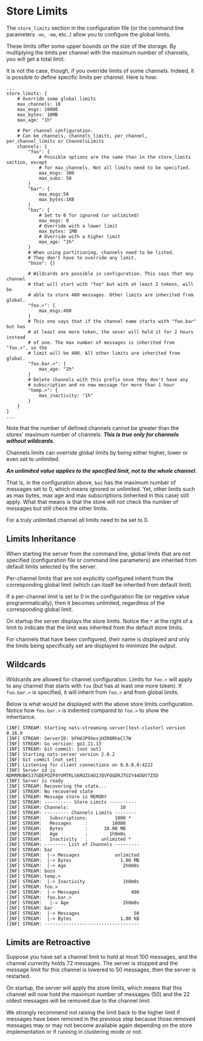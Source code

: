# Store Limits

The `store_limits` section in the configuration file \(or the command line parameters `-mc`, `-mm`, etc..\) allow you to configure the global limits.

These limits offer some upper bounds on the size of the storage. By multiplying the limits per channel with the maximum number of channels, you will get a total limit.

It is not the case, though, if you override limits of some channels. Indeed, it is possible to define specific limits per channel. Here is how:

```text
...
store_limits: {
    # Override some global limits
    max_channels: 10
    max_msgs: 10000
    max_bytes: 10MB
    max_age: "1h"

    # Per channel configuration.
    # Can be channels, channels_limits, per_channel, per_channel_limits or ChannelsLimits
    channels: {
        "foo": {
            # Possible options are the same than in the store_limits section, except
            # for max_channels. Not all limits need to be specified.
            max_msgs: 300
            max_subs: 50
        }
        "bar": {
            max_msgs:50
            max_bytes:1KB
        }
        "baz": {
            # Set to 0 for ignored (or unlimited)
            max_msgs: 0
            # Override with a lower limit
            max_bytes: 1MB
            # Override with a higher limit
            max_age: "2h"
        }
        # When using partitioning, channels need to be listed.
        # They don't have to override any limit.
        "bozo": {}

        # Wildcards are possible in configuration. This says that any channel
        # that will start with "foo" but with at least 2 tokens, will be
        # able to store 400 messages. Other limits are inherited from global.
        "foo.>": {
            max_msgs:400
        }
        # This one says that if the channel name starts with "foo.bar" but has
        # at least one more token, the sever will hold it for 2 hours instead
        # of one. The max number of messages is inherited from "foo.>", so the
        # limit will be 400. All other limits are inherited from global.
        "foo.bar.>": {
            max_age: "2h"
        }
        # Delete channels with this prefix once they don't have any
        # subscription and no new message for more than 1 hour
        "temp.>": {
            max_inactivity: "1h"
        }
    }
}
...
```

Note that the number of defined channels cannot be greater than the stores' maximum number of channels. _**This is true only for channels without wildcards.**_

Channels limits can override global limits by being either higher, lower or even set to unlimited.

_**An unlimited value applies to the specified limit, not to the whole channel.**_

That is, in the configuration above, `baz` has the maximum number of messages set to 0, which means ignored or unlimited. Yet, other limits such as max bytes, max age and max subscriptions \(inherited in this case\) still apply. What that means is that the store will not check the number of messages but still check the other limits.

For a truly unlimited channel _all_ limits need to be set to 0.

## Limits Inheritance

When starting the server from the command line, global limits that are not specified \(configuration file or command line parameters\) are inherited from default limits selected by the server.

Per-channel limits that are not explicitly configured inherit from the corresponding global limit \(which can itself be inherited from default limit\).

If a per-channel limit is set to 0 in the configuration file \(or negative value programmatically\), then it becomes unlimited, regardless of the corresponding global limit.

On startup the server displays the store limits. Notice the `*` at the right of a limit to indicate that the limit was inherited from the default store limits.

For channels that have been configured, their name is displayed and only the limits being specifically set are displayed to minimize the output.

## Wildcards

Wildcards are allowed for channel configuration. Limits for `foo.>` will apply to any channel that starts with `foo` \(but has at least one more token\). If `foo.bar.>` is specified, it will inherit from `foo.>` and from global limits.

Below is what would be displayed with the above store limits configuration. Notice how `foo.bar.>` is indented compared to `foo.>` to show the inheritance.

```text
[INF] STREAM: Starting nats-streaming-server[test-cluster] version 0.16.0
[INF] STREAM: ServerID: bFHdJP9hesjHIR0RheCl7W
[INF] STREAM: Go version: go1.11.13
[INF] STREAM: Git commit: [not set]
[INF] Starting nats-server version 2.0.2
[INF] Git commit [not set]
[INF] Listening for client connections on 0.0.0.0:4222
[INF] Server id is NDMRMUBKS37GDEPOZP4YVMTRLS6ROZS4O2JQVFOGDRJTGIY44OUV7ZSD
[INF] Server is ready
[INF] STREAM: Recovering the state...
[INF] STREAM: No recovered state
[INF] STREAM: Message store is MEMORY
[INF] STREAM: ---------- Store Limits ----------
[INF] STREAM: Channels:                   10
[INF] STREAM: --------- Channels Limits --------
[INF] STREAM:   Subscriptions:          1000 *
[INF] STREAM:   Messages     :         10000
[INF] STREAM:   Bytes        :      10.00 MB
[INF] STREAM:   Age          :        1h0m0s
[INF] STREAM:   Inactivity   :     unlimited *
[INF] STREAM: -------- List of Channels ---------
[INF] STREAM: baz
[INF] STREAM:  |-> Messages             unlimited
[INF] STREAM:  |-> Bytes                  1.00 MB
[INF] STREAM:  |-> Age                     2h0m0s
[INF] STREAM: bozo
[INF] STREAM: temp.>
[INF] STREAM:  |-> Inactivity              1h0m0s
[INF] STREAM: foo.>
[INF] STREAM:  |-> Messages                   400
[INF] STREAM:  foo.bar.>
[INF] STREAM:   |-> Age                    2h0m0s
[INF] STREAM: bar
[INF] STREAM:  |-> Messages                    50
[INF] STREAM:  |-> Bytes                  1.00 KB
[INF] STREAM: -----------------------------------
```

## Limits are Retroactive

Suppose you have set a channel limit to hold at most 100 messages, and the channel currently holds 72 messages. The server is stopped and the message limit for this channel is lowered to 50 messages, then the server is restarted.

On startup, the server will apply the store limits, which means that this channel will now hold the maximum number of messages (50) and the 22 oldest messages will be removed due to the channel limit.

We strongly recommend not raising the limit back to the higher limit if messages have been removed in the previous step because those removed messages may or may not become available again depending on the store implementation or if running in clustering mode or not.
